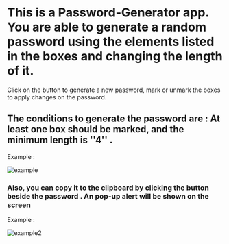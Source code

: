 # This is a Password-Generator app. You are able to generate a random password using the elements listed in the boxes and changing the length of it.   
 Click on the button to generate a new password, mark or unmark the boxes to apply changes on the password.
 
 
## The conditions to generate the password are : At least one box should be marked, and the minimum length is ''4'' .
Example : 

![example](https://user-images.githubusercontent.com/110079411/201547126-472f6391-ab15-42e3-a20d-e58fea787480.jpg)

### Also, you can copy it to the clipboard by clicking the button beside the password . An pop-up alert will be shown on the screen 
Example : 

![example2](https://user-images.githubusercontent.com/110079411/201547251-d2d3ebd6-e15b-4e05-b1bf-655a9208c5a3.jpg)
